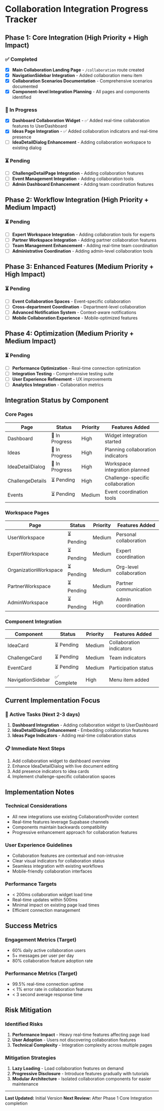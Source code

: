 # Collaboration Integration Progress Tracker

## Phase 1: Core Integration (High Priority + High Impact)

### ✅ Completed
- [x] **Main Collaboration Landing Page** - `/collaboration` route created
- [x] **NavigationSidebar Integration** - Added collaboration menu item
- [x] **Collaboration Scenarios Documentation** - Comprehensive scenarios documented
- [x] **Component-level Integration Planning** - All pages and components identified

### 🚧 In Progress
- [x] **Dashboard Collaboration Widget** - ✅ Added real-time collaboration features to UserDashboard
- [x] **Ideas Page Integration** - ✅ Added collaboration indicators and real-time presence
- [ ] **IdeaDetailDialog Enhancement** - Adding collaboration workspace to existing dialog

### ⏳ Pending
- [ ] **ChallengeDetailPage Integration** - Adding collaboration features
- [ ] **Event Management Integration** - Adding collaboration tools
- [ ] **Admin Dashboard Enhancement** - Adding team coordination features

## Phase 2: Workflow Integration (High Priority + Medium Impact)

### ⏳ Pending
- [ ] **Expert Workspace Integration** - Adding collaboration tools for experts
- [ ] **Partner Workspace Integration** - Adding partner collaboration features  
- [ ] **Team Management Enhancement** - Adding real-time team coordination
- [ ] **Administrative Coordination** - Adding admin-level collaboration tools

## Phase 3: Enhanced Features (Medium Priority + High Impact)

### ⏳ Pending
- [ ] **Event Collaboration Spaces** - Event-specific collaboration
- [ ] **Cross-department Coordination** - Department-level collaboration
- [ ] **Advanced Notification System** - Context-aware notifications
- [ ] **Mobile Collaboration Experience** - Mobile-optimized features

## Phase 4: Optimization (Medium Priority + Medium Impact)

### ⏳ Pending
- [ ] **Performance Optimization** - Real-time connection optimization
- [ ] **Integration Testing** - Comprehensive testing suite
- [ ] **User Experience Refinement** - UX improvements
- [ ] **Analytics Integration** - Collaboration metrics

## Integration Status by Component

### Core Pages
| Page | Status | Priority | Features Added |
|------|--------|----------|----------------|
| Dashboard | 🚧 In Progress | High | Widget integration started |
| Ideas | 🚧 In Progress | High | Planning collaboration indicators |
| IdeaDetailDialog | 🚧 In Progress | High | Workspace integration planned |
| ChallengeDetails | ⏳ Pending | High | Challenge-specific collaboration |
| Events | ⏳ Pending | Medium | Event coordination tools |

### Workspace Pages
| Page | Status | Priority | Features Added |
|------|--------|----------|----------------|
| UserWorkspace | ⏳ Pending | Medium | Personal collaboration |
| ExpertWorkspace | ⏳ Pending | Medium | Expert coordination |
| OrganizationWorkspace | ⏳ Pending | Medium | Org-level collaboration |
| PartnerWorkspace | ⏳ Pending | Medium | Partner communication |
| AdminWorkspace | ⏳ Pending | High | Admin coordination |

### Component Integration
| Component | Status | Priority | Features Added |
|-----------|--------|----------|----------------|
| IdeaCard | ⏳ Pending | Medium | Collaboration indicators |
| ChallengeCard | ⏳ Pending | Medium | Team indicators |
| EventCard | ⏳ Pending | Medium | Participation status |
| NavigationSidebar | ✅ Complete | High | Menu item added |

## Current Implementation Focus

### 🎯 Active Tasks (Next 2-3 days)
1. **Dashboard Integration** - Adding collaboration widget to UserDashboard
2. **IdeaDetailDialog Enhancement** - Embedding collaboration features
3. **Ideas Page Indicators** - Adding real-time collaboration status

### 📋 Immediate Next Steps
1. Add collaboration widget to dashboard overview
2. Enhance IdeaDetailDialog with live document editing
3. Add presence indicators to idea cards
4. Implement challenge-specific collaboration spaces

## Implementation Notes

### Technical Considerations
- All new integrations use existing CollaborationProvider context
- Real-time features leverage Supabase channels
- Components maintain backwards compatibility
- Progressive enhancement approach for collaboration features

### User Experience Guidelines
- Collaboration features are contextual and non-intrusive
- Clear visual indicators for collaboration status
- Seamless integration with existing workflows
- Mobile-friendly collaboration interfaces

### Performance Targets
- < 200ms collaboration widget load time
- Real-time updates within 500ms
- Minimal impact on existing page load times
- Efficient connection management

## Success Metrics

### Engagement Metrics (Target)
- 60% daily active collaboration users
- 5+ messages per user per day
- 80% collaboration feature adoption rate

### Performance Metrics (Target)
- 99.5% real-time connection uptime
- < 1% error rate in collaboration features
- < 3 second average response time

## Risk Mitigation

### Identified Risks
1. **Performance Impact** - Heavy real-time features affecting page load
2. **User Adoption** - Users not discovering collaboration features
3. **Technical Complexity** - Integration complexity across multiple pages

### Mitigation Strategies
1. **Lazy Loading** - Load collaboration features on demand
2. **Progressive Disclosure** - Introduce features gradually with tutorials
3. **Modular Architecture** - Isolated collaboration components for easier maintenance

---

**Last Updated:** Initial Version
**Next Review:** After Phase 1 Core Integration completion